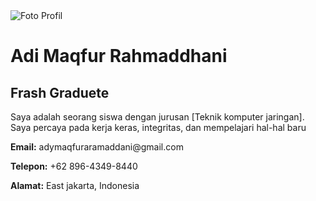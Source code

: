 <html lang="id">
<head>
  <meta charset="UTF-8" />
  <meta name="viewport" content="width=device-width, initial-scale=1.0" />
  <link rel="stylesheet" href="profile.css" />
</head>
<body>
  <div class="container">
    <div class="card">
      <div class="profile-img">
        <img src="WhatsApp Image 2025-02-12 at 13.37.48 (1).jpeg" alt="Foto Profil" />
      </div>
      <div class="profile-info">
        <h1>Adi Maqfur Rahmaddhani</h1>
        <h2>Frash Graduete</h2>
        <p class="bio">
          Saya adalah seorang siswa dengan jurusan [Teknik komputer jaringan]. Saya percaya pada kerja keras, integritas, dan mempelajari hal-hal baru 
 </p>
        <div class="contact">
          <p><strong>Email:</strong> adymaqfuraramaddani@gmail.com</p>
          <p><strong>Telepon:</strong> +62 896-4349-8440</p>
          <p><strong>Alamat:</strong> East jakarta, Indonesia</p>
        </div>
      </div>
    </div>
  </div>
</body>
</html>
